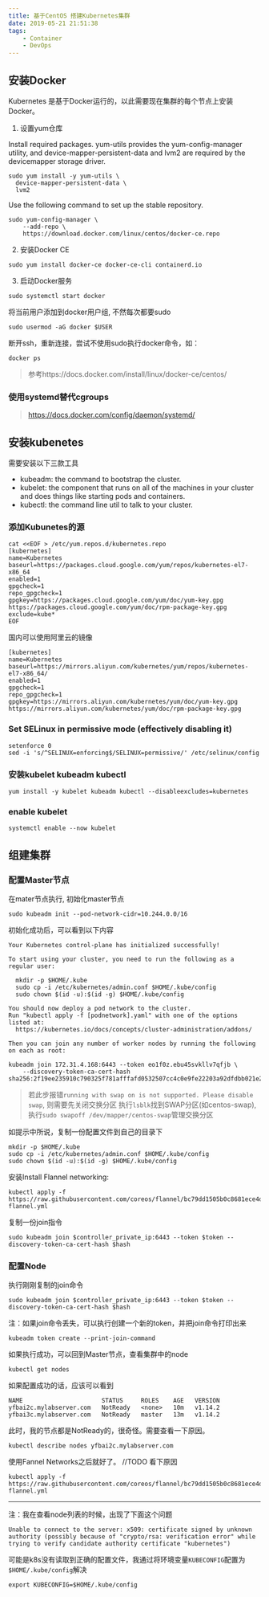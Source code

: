 ```yaml
---
title: 基于CentOS 搭建Kubernetes集群
date: 2019-05-21 21:51:38
tags:
    - Container
    - DevOps
---
```


## 安装Docker
Kubernetes 是基于Docker运行的，以此需要现在集群的每个节点上安装Docker。

1. 设置yum仓库

Install required packages. yum-utils provides the yum-config-manager utility, and device-mapper-persistent-data and lvm2 are required by the devicemapper storage driver.
```
sudo yum install -y yum-utils \
  device-mapper-persistent-data \
  lvm2
```

Use the following command to set up the stable repository.
```
sudo yum-config-manager \
    --add-repo \
    https://download.docker.com/linux/centos/docker-ce.repo
```

2. 安装Docker CE
```
sudo yum install docker-ce docker-ce-cli containerd.io
```

3. 启动Docker服务
```
sudo systemctl start docker
```
将当前用户添加到docker用户组, 不然每次都要sudo
```
sudo usermod -aG docker $USER
```
断开ssh，重新连接，尝试不使用sudo执行docker命令，如：
```
docker ps
```

> 参考https://docs.docker.com/install/linux/docker-ce/centos/

### 使用systemd替代cgroups

> https://docs.docker.com/config/daemon/systemd/

## 安装kubenetes

需要安装以下三款工具

- kubeadm: the command to bootstrap the cluster.
- kubelet: the component that runs on all of the machines in your cluster and does things like starting pods and containers.
- kubectl: the command line util to talk to your cluster.

### 添加Kubunetes的源
```
cat <<EOF > /etc/yum.repos.d/kubernetes.repo
[kubernetes]
name=Kubernetes
baseurl=https://packages.cloud.google.com/yum/repos/kubernetes-el7-x86_64
enabled=1
gpgcheck=1
repo_gpgcheck=1
gpgkey=https://packages.cloud.google.com/yum/doc/yum-key.gpg https://packages.cloud.google.com/yum/doc/rpm-package-key.gpg
exclude=kube*
EOF
```
国内可以使用阿里云的镜像
```
[kubernetes]
name=Kubernetes
baseurl=https://mirrors.aliyun.com/kubernetes/yum/repos/kubernetes-el7-x86_64/
enabled=1
gpgcheck=1
repo_gpgcheck=1
gpgkey=https://mirrors.aliyun.com/kubernetes/yum/doc/yum-key.gpg https://mirrors.aliyun.com/kubernetes/yum/doc/rpm-package-key.gpg
```

### Set SELinux in permissive mode (effectively disabling it) 
```
setenforce 0
sed -i 's/^SELINUX=enforcing$/SELINUX=permissive/' /etc/selinux/config
```

### 安装kubelet kubeadm kubectl
```
yum install -y kubelet kubeadm kubectl --disableexcludes=kubernetes
```

### enable kubelet

```
systemctl enable --now kubelet
```

## 组建集群

### 配置Master节点
在mater节点执行, 初始化master节点
```
sudo kubeadm init --pod-network-cidr=10.244.0.0/16
```
初始化成功后，可以看到以下内容
```
Your Kubernetes control-plane has initialized successfully!

To start using your cluster, you need to run the following as a regular user:

  mkdir -p $HOME/.kube
  sudo cp -i /etc/kubernetes/admin.conf $HOME/.kube/config
  sudo chown $(id -u):$(id -g) $HOME/.kube/config

You should now deploy a pod network to the cluster.
Run "kubectl apply -f [podnetwork].yaml" with one of the options listed at:
  https://kubernetes.io/docs/concepts/cluster-administration/addons/

Then you can join any number of worker nodes by running the following on each as root:

kubeadm join 172.31.4.168:6443 --token eo1f0z.ebu45svkllv7qfjb \
    --discovery-token-ca-cert-hash sha256:2f19ee235910c790325f781afffafd0532507cc4c0e9fe22203a92dfdbb021e2
```
> 若此步报错`running with swap on is not supported. Please disable swap`, 则需要先关闭交换分区
> 执行`lsblk`找到SWAP分区(如centos-swap), 执行`sudo swapoff /dev/mapper/centos-swap`管理交换分区

如提示中所说，复制一份配置文件到自己的目录下
```
mkdir -p $HOME/.kube
sudo cp -i /etc/kubernetes/admin.conf $HOME/.kube/config
sudo chown $(id -u):$(id -g) $HOME/.kube/config
```
安装Install Flannel networking:
```
kubectl apply -f https://raw.githubusercontent.com/coreos/flannel/bc79dd1505b0c8681ece4de4c0d86c5cd2643275/Documentation/kube-flannel.yml
```

复制一份join指令
```
sudo kubeadm join $controller_private_ip:6443 --token $token --discovery-token-ca-cert-hash $hash
```

### 配置Node
执行刚刚复制的join命令
```
sudo kubeadm join $controller_private_ip:6443 --token $token --discovery-token-ca-cert-hash $hash
```
注：如果join命令丢失，可以执行创建一个新的token，并把join命令打印出来
```
kubeadm token create --print-join-command
```

如果执行成功，可以回到Master节点，查看集群中的node
```
kubectl get nodes
```
如果配置成功的话，应该可以看到
```
NAME                      STATUS     ROLES    AGE   VERSION
yfbai2c.mylabserver.com   NotReady   <none>   10m   v1.14.2
yfbai3c.mylabserver.com   NotReady   master   13m   v1.14.2
```
此时，我的节点都是NotReady的，很奇怪。需要查看一下原因。
```
kubectl describe nodes yfbai2c.mylabserver.com
```
使用Fannel Networks之后就好了。 //TODO 看下原因
```
kubectl apply -f https://raw.githubusercontent.com/coreos/flannel/bc79dd1505b0c8681ece4de4c0d86c5cd2643275/Documentation/kube-flannel.yml
```
---------------------------------------
注：我在查看node列表的时候，出现了下面这个问题
```
Unable to connect to the server: x509: certificate signed by unknown authority (possibly because of "crypto/rsa: verification error" while trying to verify candidate authority certificate "kubernetes")
```
可能是k8s没有读取到正确的配置文件，我通过将环境变量`KUBECONFIG`配置为`$HOME/.kube/config`解决
```
export KUBECONFIG=$HOME/.kube/config
```
